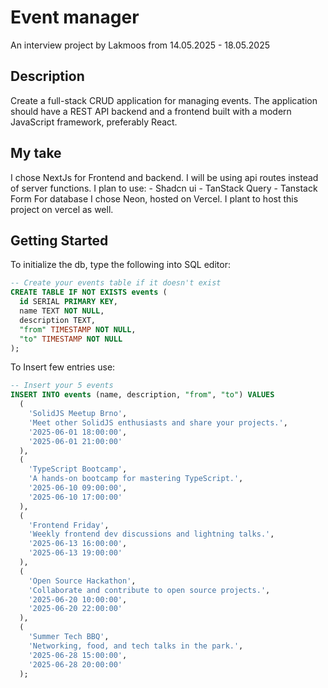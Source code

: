 # Event manager

An interview project by Lakmoos from 14.05.2025 - 18.05.2025

## Description

Create a full-stack CRUD application for managing events. The application should have a REST API backend and a frontend built with a modern JavaScript framework, preferably React.

## My take

I chose NextJs for Frontend and backend. I will be using api routes instead of server functions.
I plan to use: 
    - Shadcn ui
    - TanStack Query 
    - Tanstack Form
For database I chose Neon, hosted on Vercel.
I plant to host this project on vercel as well.

## Getting Started

To initialize the db, type the following into SQL editor:
```sql
-- Create your events table if it doesn't exist
CREATE TABLE IF NOT EXISTS events (
  id SERIAL PRIMARY KEY,
  name TEXT NOT NULL,
  description TEXT,
  "from" TIMESTAMP NOT NULL,
  "to" TIMESTAMP NOT NULL
);
```

To Insert few entries use: 
```sql
-- Insert your 5 events
INSERT INTO events (name, description, "from", "to") VALUES
  (
    'SolidJS Meetup Brno',
    'Meet other SolidJS enthusiasts and share your projects.',
    '2025-06-01 18:00:00',
    '2025-06-01 21:00:00'
  ),
  (
    'TypeScript Bootcamp',
    'A hands-on bootcamp for mastering TypeScript.',
    '2025-06-10 09:00:00',
    '2025-06-10 17:00:00'
  ),
  (
    'Frontend Friday',
    'Weekly frontend dev discussions and lightning talks.',
    '2025-06-13 16:00:00',
    '2025-06-13 19:00:00'
  ),
  (
    'Open Source Hackathon',
    'Collaborate and contribute to open source projects.',
    '2025-06-20 10:00:00',
    '2025-06-20 22:00:00'
  ),
  (
    'Summer Tech BBQ',
    'Networking, food, and tech talks in the park.',
    '2025-06-28 15:00:00',
    '2025-06-28 20:00:00'
  );
```